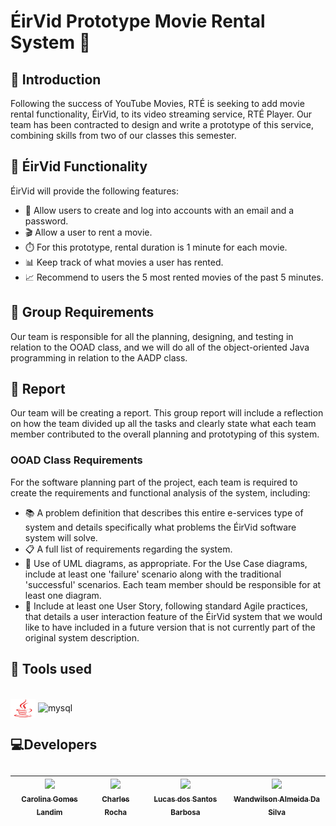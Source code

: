 # ÉirVid Prototype Movie Rental System 🎥

## 🚀 Introduction

Following the success of YouTube Movies, RTÉ is seeking to add movie rental functionality, ÉirVid, to its video streaming service, RTÉ Player. Our team has been contracted to design and write a prototype of this service, combining skills from two of our classes this semester.

## 🎯 ÉirVid Functionality

ÉirVid will provide the following features:

- 📧 Allow users to create and log into accounts with an email and a password.
- 🎬 Allow a user to rent a movie.
- ⏱️ For this prototype, rental duration is 1 minute for each movie.
- 📊 Keep track of what movies a user has rented.
- 📈 Recommend to users the 5 most rented movies of the past 5 minutes.

## 👥 Group Requirements

Our team is responsible for all the planning, designing, and testing in relation to the OOAD class, and we will do all of the object-oriented Java programming in relation to the AADP class.

## 📝 Report

Our team will be creating a report. This group report will include a reflection on how the team divided up all the tasks and clearly state what each team member contributed to the overall planning and prototyping of this system.

### OOAD Class Requirements

For the software planning part of the project, each team is required to create the requirements and functional analysis of the system, including:

- 📚 A problem definition that describes this entire e-services type of system and details specifically what problems the ÉirVid software system will solve.
- 📋 A full list of requirements regarding the system.
- 📐 Use of UML diagrams, as appropriate. For the Use Case diagrams, include at least one 'failure' scenario along with the traditional 'successful' scenarios. Each team member should be responsible for at least one diagram.
- 📖 Include at least one User Story, following standard Agile practices, that details a user interaction feature of the ÉirVid system that we would like to have included in a future version that is not currently part of the original system description.


## 🔨 Tools used 

<div style="display: inline_block"><br>
  <img align="center" alt="wandy-Js" height="30" width="40" src="https://raw.githubusercontent.com/devicons/devicon/master/icons/java/java-plain.svg">
  <img align="center" alt="mysql" height="30" width="40" src="https://cdn.jsdelivr.net/gh/devicons/devicon/icons/mysql/mysql-plain.svg">
</div>

##

## 💻Developers

##

| [<img src="https://avatars.githubusercontent.com/u/83533485?v=4" width=115><br><sub>Carolina Gomes Landim</sub>](https://github.com/Carolina995) | [<img src="https://avatars.githubusercontent.com/u/59806026?v=4" width=115><br><sub>Charles Rocha</sub>](https://github.com/Charlesmsrocha)  | [<img src="https://avatars.githubusercontent.com/u/100359612?v=4" width=115><br><sub>Lucas dos Santos Barbosa</sub>](https://github.com/Barxl) | [<img src="https://avatars.githubusercontent.com/u/77290358?v=4" width=115><br><sub>Wandwilson Almeida Da Silva</sub>](https://github.com/wandyalmeida) |
| :---: | :---: | :---: | :---: |
